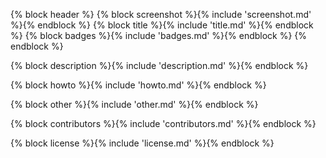 {% block header %}
{% block screenshot %}{% include 'screenshot.md' %}{% endblock %}
{% block title %}{% include 'title.md' %}{% endblock %}
{% block badges %}{% include 'badges.md' %}{% endblock %}
{% endblock %}

{% block description %}{% include 'description.md' %}{% endblock %}

{% block howto %}{% include 'howto.md' %}{% endblock %}

{% block other %}{% include 'other.md' %}{% endblock %}

{% block contributors %}{% include 'contributors.md' %}{% endblock %}

{% block license %}{% include 'license.md' %}{% endblock %}
